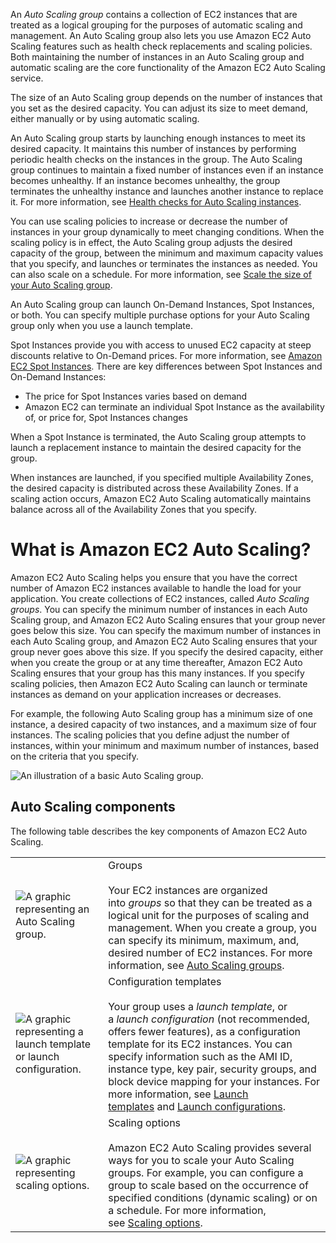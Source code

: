 An _Auto Scaling group_ contains a collection of EC2 instances that are treated as a logical grouping for the purposes of automatic scaling and management. An Auto Scaling group also lets you use Amazon EC2 Auto Scaling features such as health check replacements and scaling policies. Both maintaining the number of instances in an Auto Scaling group and automatic scaling are the core functionality of the Amazon EC2 Auto Scaling service.

The size of an Auto Scaling group depends on the number of instances that you set as the desired capacity. You can adjust its size to meet demand, either manually or by using automatic scaling.

An Auto Scaling group starts by launching enough instances to meet its desired capacity. It maintains this number of instances by performing periodic health checks on the instances in the group. The Auto Scaling group continues to maintain a fixed number of instances even if an instance becomes unhealthy. If an instance becomes unhealthy, the group terminates the unhealthy instance and launches another instance to replace it. For more information, see [Health checks for Auto Scaling instances](https://docs.aws.amazon.com/autoscaling/ec2/userguide/ec2-auto-scaling-health-checks.html).

You can use scaling policies to increase or decrease the number of instances in your group dynamically to meet changing conditions. When the scaling policy is in effect, the Auto Scaling group adjusts the desired capacity of the group, between the minimum and maximum capacity values that you specify, and launches or terminates the instances as needed. You can also scale on a schedule. For more information, see [Scale the size of your Auto Scaling group](https://docs.aws.amazon.com/autoscaling/ec2/userguide/scale-your-group.html).

An Auto Scaling group can launch On-Demand Instances, Spot Instances, or both. You can specify multiple purchase options for your Auto Scaling group only when you use a launch template.

Spot Instances provide you with access to unused EC2 capacity at steep discounts relative to On-Demand prices. For more information, see [Amazon EC2 Spot Instances](https://aws.amazon.com/ec2/spot/pricing/). There are key differences between Spot Instances and On-Demand Instances:
- The price for Spot Instances varies based on demand
- Amazon EC2 can terminate an individual Spot Instance as the availability of, or price for, Spot Instances changes

When a Spot Instance is terminated, the Auto Scaling group attempts to launch a replacement instance to maintain the desired capacity for the group.

When instances are launched, if you specified multiple Availability Zones, the desired capacity is distributed across these Availability Zones. If a scaling action occurs, Amazon EC2 Auto Scaling automatically maintains balance across all of the Availability Zones that you specify.
# What is Amazon EC2 Auto Scaling?

Amazon EC2 Auto Scaling helps you ensure that you have the correct number of Amazon EC2 instances available to handle the load for your application. You create collections of EC2 instances, called _Auto Scaling groups_. You can specify the minimum number of instances in each Auto Scaling group, and Amazon EC2 Auto Scaling ensures that your group never goes below this size. You can specify the maximum number of instances in each Auto Scaling group, and Amazon EC2 Auto Scaling ensures that your group never goes above this size. If you specify the desired capacity, either when you create the group or at any time thereafter, Amazon EC2 Auto Scaling ensures that your group has this many instances. If you specify scaling policies, then Amazon EC2 Auto Scaling can launch or terminate instances as demand on your application increases or decreases.

For example, the following Auto Scaling group has a minimum size of one instance, a desired capacity of two instances, and a maximum size of four instances. The scaling policies that you define adjust the number of instances, within your minimum and maximum number of instances, based on the criteria that you specify.

![An illustration of a basic Auto Scaling group.](https://docs.aws.amazon.com/images/autoscaling/ec2/userguide/images/as-basic-diagram.png)
## Auto Scaling components

The following table describes the key components of Amazon EC2 Auto Scaling.

|   |   |
|---|---|
|![A graphic representing an Auto Scaling group.](https://docs.aws.amazon.com/images/autoscaling/ec2/userguide/images/group-graphic.png)|Groups<br><br>Your EC2 instances are organized into _groups_ so that they can be treated as a logical unit for the purposes of scaling and management. When you create a group, you can specify its minimum, maximum, and, desired number of EC2 instances. For more information, see [Auto Scaling groups](https://docs.aws.amazon.com/autoscaling/ec2/userguide/auto-scaling-groups.html).|
|![A graphic representing a launch template or launch<br>configuration.](https://docs.aws.amazon.com/images/autoscaling/ec2/userguide/images/launch-configuration-graphic.png)|Configuration templates<br><br>Your group uses a _launch template_, or a _launch configuration_ (not recommended, offers fewer features), as a configuration template for its EC2 instances. You can specify information such as the AMI ID, instance type, key pair, security groups, and block device mapping for your instances. For more information, see [Launch templates](https://docs.aws.amazon.com/autoscaling/ec2/userguide/launch-templates.html) and [Launch configurations](https://docs.aws.amazon.com/autoscaling/ec2/userguide/launch-configurations.html).|
|![A graphic representing scaling options.](https://docs.aws.amazon.com/images/autoscaling/ec2/userguide/images/scaling-plan-graphic.png)|Scaling options<br><br>Amazon EC2 Auto Scaling provides several ways for you to scale your Auto Scaling groups. For example, you can configure a group to scale based on the occurrence of specified conditions (dynamic scaling) or on a schedule. For more information, see [Scaling options](https://docs.aws.amazon.com/autoscaling/ec2/userguide/scale-your-group.html#scaling-options).|

